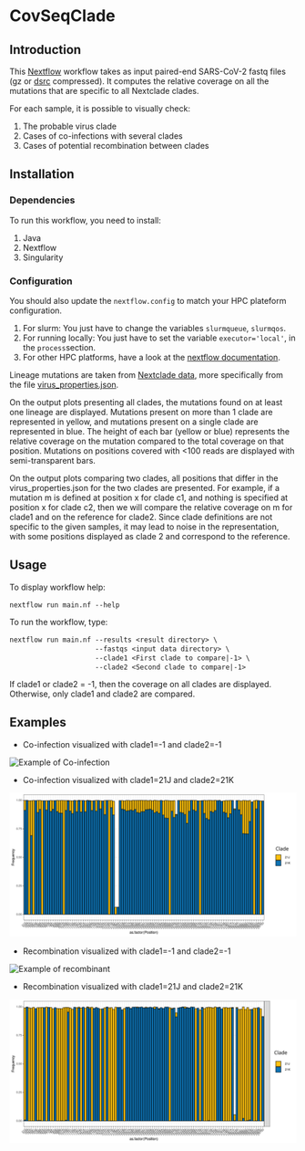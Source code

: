 # CovSeqClade


## Introduction

This [Nextflow](https://www.nextflow.io/) workflow takes as input paired-end SARS-CoV-2 fastq files (gz or [dsrc](https://pubmed.ncbi.nlm.nih.gov/24747219/) compressed). It computes the relative coverage on all the mutations that are specific to all Nextclade clades.

For each sample, it is possible to visually check:

1) The probable virus clade
2) Cases of co-infections with several clades
3) Cases of potential recombination between clades

## Installation

### Dependencies

To run this workflow, you need to install:

1) Java
2) Nextflow
3) Singularity

### Configuration

You should also update the `nextflow.config` to match your HPC plateform configuration.

1) For slurm: You just have to change the variables  `slurmqueue`, `slurmqos`.
2) For running locally: You just have to set the variable `executor='local'`, in the `process`section.
3) For other HPC platforms, have a look at the [nextflow documentation](https://www.nextflow.io/docs/latest/executor.html). 

Lineage mutations are taken from [Nextclade data](https://github.com/nextstrain/nextclade_data/), more specifically from the file [virus_properties.json](https://github.com/nextstrain/nextclade_data/blob/master/data/datasets/sars-cov-2/references/MN908947/versions/2022-04-08T12:00:00Z/files/virus_properties.json).

On the output plots presenting all clades, the mutations found on at least one lineage are displayed. Mutations present on more than 1 clade are represented in yellow, and mutations present on a single clade are represented in blue. The height of each bar (yellow or blue) represents the relative coverage on the mutation compared to the total coverage on that position. Mutations on positions covered with <100 reads are displayed with semi-transparent bars.

On the output plots comparing two clades, all positions that differ in the virus_properties.json for the two clades are presented. For example, if a mutation m is defined at position x for clade c1, and nothing is specified at position x for clade c2, then we will compare the relative coverage on m for clade1 and on the reference for clade2. Since clade definitions are not specific to the given samples, it may lead to noise in the representation, with some positions displayed as clade 2 and correspond to the reference.

## Usage

To display workflow help:

```
nextflow run main.nf --help
```

To run the workflow, type:

```
nextflow run main.nf --results <result directory> \
                     --fastqs <input data directory> \
                     --clade1 <First clade to compare|-1> \
                     --clade2 <Second clade to compare|-1>
```

If clade1 or clade2 = -1, then the coverage on all clades are displayed. Otherwise, only clade1 and clade2 are compared.

## Examples

- Co-infection visualized with clade1=-1 and clade2=-1

![Example of Co-infection](imgs/sample1_coinfection.svg)

- Co-infection visualized with clade1=21J and clade2=21K

![Example of Co-infection](imgs/sample1_coinfection_pair.svg)

- Recombination visualized with clade1=-1 and clade2=-1

![Example of recombinant](imgs/sample2_recombination.svg)

- Recombination visualized with clade1=21J and clade2=21K

![Example of recombinant](imgs/sample2_recombination_pair.svg)

